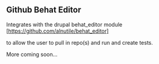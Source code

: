 ## Github Behat Editor

Integrates with the drupal behat_editor module
[https://github.com/alnutile/behat_editor]

to allow the user to pull in repo(s) and run and create tests.

More coming soon...
